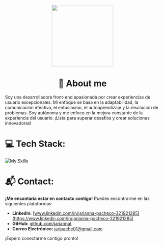 <div align="center">
  <img src="https://media.giphy.com/media/2IudUHdI075HL02Pkk/giphy.gif" width="200" />
  <h1> 💫 About me</h1>
  
</div>

Soy una desarrolladora front-end apasionada por crear experiencias de usuario excepcionales. Mi enfoque se basa en la adaptabilidad, la comunicación efectiva, el entusiasmo, el autoaprendizaje y la resolución de problemas. Soy autónoma y me enfoco en la mejora constante de la experiencia del usuario. ¡Lista para superar desafíos y crear soluciones innovadoras!

# 💻 Tech Stack:

[![My Skills](https://skillicons.dev/icons?i=js,html,css,nodejs,react,firebase,jest,firebase,ts,tailwind,figma,ai)](https://skillicons.dev)

# 📬 Contact:

**¡Me encantaría estar en contacto contigo!** Puedes encontrarme en las siguientes plataformas:

- **LinkedIn:** [www.linkedin.com/in/jarianna-pacheco-321921285](https://www.linkedin.com/in/jarianna-pacheco-321921285)
- **GitHub:** [github.com/jariannat](https://github.com/jariannat)
- **Correo Electrónico:** [jaripache01@gmail.com](mailto:jaripache01@gmail.com)

¡Espero conectarme contigo pronto!

